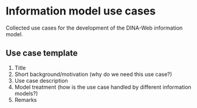 # Information model use cases

Collected use cases for the development of the DINA-Web information model.


## Use case template

1. Title
2. Short background/motivation (why do we need this use case?)
3. Use case description
4. Model treatment (how is the use case handled by different information models?)
5. Remarks
